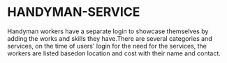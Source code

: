 # HANDYMAN-SERVICE
Handyman workers have a separate login to showcase themselves by adding the works and skills they have.There are several categories and services, on the time  of users' login for the need for the services, the workers are listed basedon location and cost with their name and contact.
